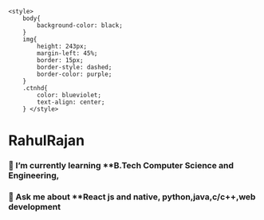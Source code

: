 <!DOCTYPE html>
<html lang="en">
<head>
    <meta charset="UTF-8">
    <meta name="viewport" content="width=device-width, initial-scale=1.0">
  
    <style>
        body{
            background-color: black;
        }
        img{
            height: 243px;
            margin-left: 45%;
            border: 15px;
            border-style: dashed;
            border-color: purple;
        }
        .ctnhd{
            color: blueviolet;
            text-align: center;
        } </style>
</head>
<body>
<!--     <img src="propg.png" alt=""> -->
    <h1 class="ctnhd">RahulRajan</h1>
    <h3 class="ctnhd">🌱 I’m currently learning **B.Tech Computer Science and Engineering,</h3>
    <h3 class="ctnhd">💬 Ask me about **React js and native, python,java,c/c++,web development</h3>
</body>
</html>
